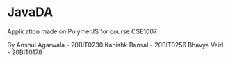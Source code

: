# JavaDA
Application made on PolymerJS for course CSE1007

By 
Anshul Agarwala - 20BIT0230
Kanishk Bansal  - 20BIT0256
Bhavya Vaid     - 20BIT0178
